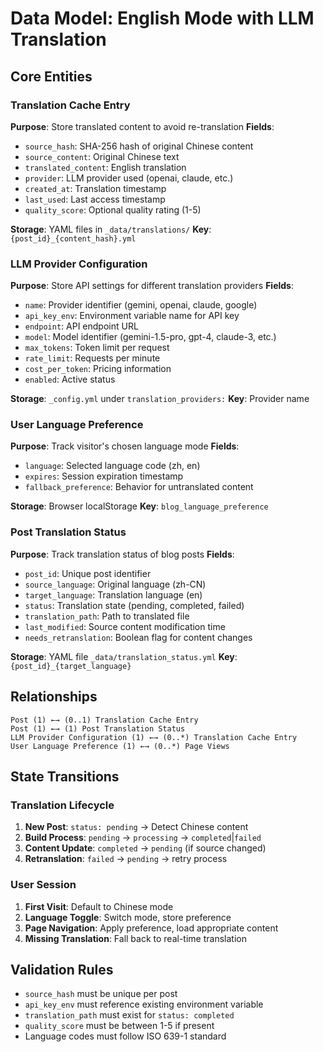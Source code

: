 # Data Model: English Mode with LLM Translation

## Core Entities

### Translation Cache Entry
**Purpose**: Store translated content to avoid re-translation
**Fields**:
- `source_hash`: SHA-256 hash of original Chinese content
- `source_content`: Original Chinese text
- `translated_content`: English translation
- `provider`: LLM provider used (openai, claude, etc.)
- `created_at`: Translation timestamp
- `last_used`: Last access timestamp
- `quality_score`: Optional quality rating (1-5)

**Storage**: YAML files in `_data/translations/`
**Key**: `{post_id}_{content_hash}.yml`

### LLM Provider Configuration
**Purpose**: Store API settings for different translation providers
**Fields**:
- `name`: Provider identifier (gemini, openai, claude, google)
- `api_key_env`: Environment variable name for API key
- `endpoint`: API endpoint URL
- `model`: Model identifier (gemini-1.5-pro, gpt-4, claude-3, etc.)
- `max_tokens`: Token limit per request
- `rate_limit`: Requests per minute
- `cost_per_token`: Pricing information
- `enabled`: Active status

**Storage**: `_config.yml` under `translation_providers:`
**Key**: Provider name

### User Language Preference
**Purpose**: Track visitor's chosen language mode
**Fields**:
- `language`: Selected language code (zh, en)
- `expires`: Session expiration timestamp
- `fallback_preference`: Behavior for untranslated content

**Storage**: Browser localStorage
**Key**: `blog_language_preference`

### Post Translation Status
**Purpose**: Track translation status of blog posts
**Fields**:
- `post_id`: Unique post identifier
- `source_language`: Original language (zh-CN)
- `target_language`: Translation language (en)
- `status`: Translation state (pending, completed, failed)
- `translation_path`: Path to translated file
- `last_modified`: Source content modification time
- `needs_retranslation`: Boolean flag for content changes

**Storage**: YAML file `_data/translation_status.yml`
**Key**: `{post_id}_{target_language}`

## Relationships

```
Post (1) ←→ (0..1) Translation Cache Entry
Post (1) ←→ (1) Post Translation Status
LLM Provider Configuration (1) ←→ (0..*) Translation Cache Entry
User Language Preference (1) ←→ (0..*) Page Views
```

## State Transitions

### Translation Lifecycle
1. **New Post**: `status: pending` → Detect Chinese content
2. **Build Process**: `pending` → `processing` → `completed`|`failed`
3. **Content Update**: `completed` → `pending` (if source changed)
4. **Retranslation**: `failed` → `pending` → retry process

### User Session
1. **First Visit**: Default to Chinese mode
2. **Language Toggle**: Switch mode, store preference
3. **Page Navigation**: Apply preference, load appropriate content
4. **Missing Translation**: Fall back to real-time translation

## Validation Rules

- `source_hash` must be unique per post
- `api_key_env` must reference existing environment variable
- `translation_path` must exist for `status: completed`
- `quality_score` must be between 1-5 if present
- Language codes must follow ISO 639-1 standard